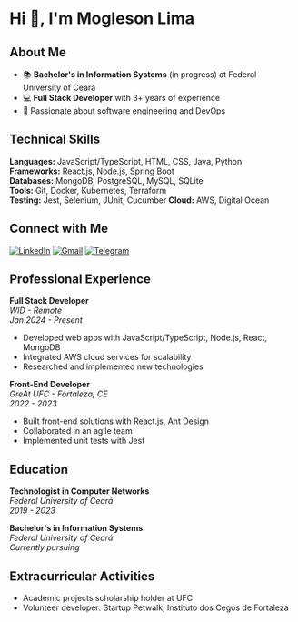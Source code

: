 # Hi 👋, I'm Mogleson Lima
## About Me
- 📚 **Bachelor's in Information Systems** (in progress) at Federal University of Ceará
- 💻 **Full Stack Developer** with 3+ years of experience
- 💭 Passionate about software engineering and DevOps
  
## Technical Skills

**Languages:** JavaScript/TypeScript, HTML, CSS, Java, Python  
**Frameworks:** React.js, Node.js, Spring Boot  
**Databases:** MongoDB, PostgreSQL, MySQL, SQLite  
**Tools:** Git, Docker, Kubernetes, Terraform  
**Testing:** Jest, Selenium, JUnit, Cucumber
**Cloud:** AWS, Digital Ocean


## Connect with Me
[![LinkedIn](https://img.shields.io/badge/LinkedIn-0077B5?style=for-the-badge&logo=linkedin&logoColor=white)](https://www.linkedin.com/in/moglesonlima/)
[![Gmail](https://img.shields.io/badge/Gmail-D14836?style=for-the-badge&logo=gmail&logoColor=white)](mailto:moglesonlima@gmail.com)
[![Telegram](https://img.shields.io/badge/Telegram-2CA5E0?style=for-the-badge&logo=telegram&logoColor=white)](https://t.me/Mogleson_Lima)

## Professional Experience

**Full Stack Developer**  
*WID - Remote*  
_Jan 2024 - Present_  
- Developed web apps with JavaScript/TypeScript, Node.js, React, MongoDB
- Integrated AWS cloud services for scalability
- Researched and implemented new technologies

**Front-End Developer**  
*GreAt UFC - Fortaleza, CE*  
_2022 - 2023_  
- Built front-end solutions with React.js, Ant Design
- Collaborated in an agile team
- Implemented unit tests with Jest

## Education

**Technologist in Computer Networks**  
*Federal University of Ceará*  
_2019 - 2023_

**Bachelor's in Information Systems**  
*Federal University of Ceará*  
_Currently pursuing_
## Extracurricular Activities

- Academic projects scholarship holder at UFC
- Volunteer developer: Startup Petwalk, Instituto dos Cegos de Fortaleza
